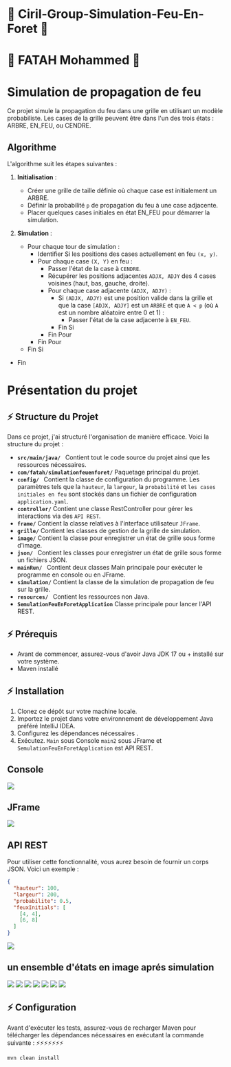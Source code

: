 # 🌱 Ciril-Group-Simulation-Feu-En-Foret 🌱
# 👋 FATAH Mohammed 👋
# Simulation de propagation de feu

Ce projet simule la propagation du feu dans une grille en utilisant un modèle probabiliste. Les cases de la grille peuvent être dans l'un des trois états : ARBRE, EN_FEU, ou CENDRE.

## Algorithme

L'algorithme suit les étapes suivantes :

1. **Initialisation** :
    - Créer une grille de taille définie où chaque case est initialement un ARBRE.
    - Définir la probabilité `p` de propagation du feu à une case adjacente.
    - Placer quelques cases initiales en état EN_FEU pour démarrer la simulation.

2. **Simulation** :
    - Pour chaque tour de simulation :
        - Identifier Si les positions des cases actuellement en feu `(x, y)`.
        - Pour chaque case `(X, Y)` en feu :
            - Passer l'état de la case à `CENDRE`.
            - Récupérer les positions adjacentes `ADJX, ADJY` des 4 cases voisines (haut, bas, gauche, droite).
            - Pour chaque case adjacente `(ADJX, ADJY)` :
                - Si `(ADJX, ADJY)` est une position valide dans la grille et que la case `[ADJX, ADJY]` est un `ARBRE` et que `A < p` (où `A` est un nombre aléatoire entre 0 et 1) :
                    - Passer l'état de la case adjacente à `EN_FEU`.
                - Fin Si
            - Fin Pour
        - Fin Pour
    - Fin Si
- Fin

# Présentation du projet 


## ⚡ Structure du Projet

Dans ce projet, j'ai structuré l'organisation de manière efficace. Voici la structure du projet :

- **`src/main/java/ `** Contient tout le code source du projet ainsi que les ressources nécessaires.
- **`com/fatah/simulationfeuenforet/`**  Paquetage principal du projet.
- **`config/ `** Contient la classe de configuration du programme. Les paramètres tels que la `hauteur`, la `largeur`, la `probabilité` et `les cases initiales en feu` sont stockés dans un fichier de configuration `application.yaml`.
- **`controller/`**  Contient une classe RestController pour gérer les interactions via des `API REST`.
- **`frame/`**  Contient la classe relatives à l'interface utilisateur `JFrame`.
- **`grille/`**  Contient les classes de gestion de la grille de simulation.
- **`image/`**  Contient la classe pour enregistrer un état de grille sous forme d'image.
- **`json/ `** Contient les classes pour enregistrer un état de grille sous forme un fichiers JSON.
- **`mainRun/ `** Contient deux classes Main principale pour exécuter le programme en console ou en JFrame.
- **`simulation/`**  Contient la classe de la simulation de propagation de feu sur la grille.
- **`resources/ `** Contient les ressources non Java.
- **`SemulationFeuEnForetApplication`** Classe principale pour lancer l'API REST.


## ⚡ Prérequis

- Avant de commencer, assurez-vous d'avoir Java JDK 17 ou + installé sur votre système.
- Maven installé

## ⚡ Installation

1. Clonez ce dépôt sur votre machine locale.
2. Importez le projet dans votre environnement de développement Java préféré IntelliJ IDEA.
3. Configurez les dépendances nécessaires .
4. Exécutez. `Main` sous Console `main2` sous JFrame et `SemulationFeuEnForetApplication` est API REST.

## Console
![](https://github.com/fatahmohammed/Ciril-Group-Semulation-Feu-Foret/blob/main/Simulation%20sous%20console.png)
## JFrame
![](https://github.com/fatahmohammed/Ciril-Group-Semulation-Feu-Foret/blob/main/Simulation%20sous%20JFrame.png)
## API REST 
Pour utiliser cette fonctionnalité, vous aurez besoin de fournir un corps JSON. Voici un exemple :
```json
{
  "hauteur": 100,
  "largeur": 200,
  "probabilite": 0.5,
  "feuxInitials": [
    [4, 4],
    [6, 8]
  ]
}
```
![](https://github.com/fatahmohammed/Ciril-Group-Semulation-Feu-Foret/blob/main/Simulation%20sous%20API%20REST.png)

## un ensemble d'états en image aprés simulation  
![](https://github.com/fatahmohammed/Ciril-Group-Semulation-Feu-Foret/blob/main/Etat%20140.png)
![](https://github.com/fatahmohammed/Ciril-Group-Semulation-Feu-Foret/blob/main/Etat%20141.png)
![](https://github.com/fatahmohammed/Ciril-Group-Semulation-Feu-Foret/blob/main/Etat%20142.png)
![](https://github.com/fatahmohammed/Ciril-Group-Semulation-Feu-Foret/blob/main/Etat%20143.png)
![](https://github.com/fatahmohammed/Ciril-Group-Semulation-Feu-Foret/blob/main/Etat%20144.png)
![](https://github.com/fatahmohammed/Ciril-Group-Semulation-Feu-Foret/blob/main/Etat%20145.png)
![](https://github.com/fatahmohammed/Ciril-Group-Semulation-Feu-Foret/blob/main/Etat%20160.png)

## ⚡ Configuration

Avant d'exécuter les tests, assurez-vous de recharger Maven pour télécharger les dépendances nécessaires en exécutant la
commande suivante :
⚡⚡⚡⚡⚡⚡⚡
```bash
mvn clean install 





